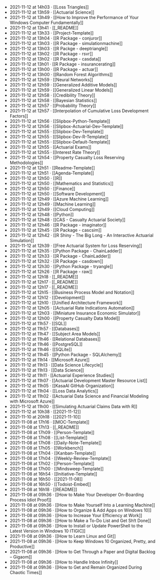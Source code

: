 - 2021-11-12 at 14h03 · [[Loss Triangles]]
- 2021-11-12 at 13h59 · [[Actuarial Science]]
- 2021-11-12 at 13h49 · [[How to Improve the Performance of Your Windows Computer Fundamentally]]
- 2021-11-12 at 13h41 · [[_README]]
- 2021-11-12 at 13h33 · [[Project-Template]]
- 2021-11-12 at 13h04 · [[R Package - conjuror]]
- 2021-11-12 at 13h03 · [[R Package - simulationmachine]]
- 2021-11-12 at 13h03 · [[R Packge - deeptriangle]]
- 2021-11-12 at 13h02 · [[R Package - rsvr]]
- 2021-11-12 at 13h02 · [[R Package - casdata]]
- 2021-11-12 at 13h01 · [[R Package - insurancerating]]
- 2021-11-12 at 13h00 · [[R Package - actuar]]
- 2021-11-12 at 13h00 · [[Random Forest Algorithms]]
- 2021-11-12 at 12h59 · [[Neural Networks]]
- 2021-11-12 at 12h59 · [[Generalized Additive Models]]
- 2021-11-12 at 12h59 · [[Generalized Linear Models]]
- 2021-11-12 at 12h58 · [[Credibility Theory]]
- 2021-11-12 at 12h58 · [[Bayesian Statistics]]
- 2021-11-12 at 12h57 · [[Probability Theory]]
- 2021-11-12 at 12h57 · [[Interpolation of Cumulative Loss Development Factors]]
- 2021-11-12 at 12h56 · [[Slipbox-Python-Template]]
- 2021-11-12 at 12h56 · [[Slipbox-Actuarial-Dev-Template]]
- 2021-11-12 at 12h55 · [[Slipbox-Dev-Template]]
- 2021-11-12 at 12h55 · [[Slipbox-Dev-R-Template]]
- 2021-11-12 at 12h55 · [[Slipbox-Default-Template]]
- 2021-11-12 at 12h55 · [[Actuarial Exams]]
- 2021-11-12 at 12h55 · [[Interest Rate Theory]]
- 2021-11-12 at 12h54 · [[Property Casualty Loss Reserving Methodologies]]
- 2021-11-12 at 12h51 · [[Readme-Template]]
- 2021-11-12 at 12h51 · [[Agenda-Template]]
- 2021-11-12 at 12h50 · [[R]]
- 2021-11-12 at 12h50 · [[Mathematics and Statistics]]
- 2021-11-12 at 12h50 · [[Finance]]
- 2021-11-12 at 12h50 · [[Software Development]]
- 2021-11-12 at 12h49 · [[Azure Machine Learning]]
- 2021-11-12 at 12h49 · [[Machine Learning]]
- 2021-11-12 at 12h49 · [[Cloud Computing]]
- 2021-11-12 at 12h48 · [[Python]]
- 2021-11-12 at 12h48 · [[CAS - Casualty Actuarial Society]]
- 2021-11-12 at 12h46 · [[R Package - imaginator]]
- 2021-11-12 at 12h45 · [[R Package - cascsim]]
- 2021-11-12 at 12h42 · [[R Shiny - The Big Long - An Interactive Actuarial Simulation]]
- 2021-11-12 at 12h39 · [[Free Actuarial System for Loss Reserving]]
- 2021-11-12 at 12h35 · [[Python Package - ChainLadder]]
- 2021-11-12 at 12h33 · [[R Package - ChainLadder]]
- 2021-11-12 at 12h32 · [[R Package - casdown]]
- 2021-11-12 at 12h30 · [[Python Package - tryangle]]
- 2021-11-12 at 12h26 · [[R Package - raw]]
- 2021-11-12 at 12h18 · [[_README]]
- 2021-11-12 at 12h17 · [[_README]]
- 2021-11-12 at 12h17 · [[_README]]
- 2021-11-12 at 12h15 · [[Business Process Model and Notation]]
- 2021-11-12 at 12h12 · [[Development]]
- 2021-11-12 at 12h10 · [[Unified Architecture Framework]]
- 2021-11-12 at 12h05 · [[Actuarial Rate Indications Automation]]
- 2021-11-12 at 12h03 · [[Miniature Insurance Economic Simulator]]
- 2021-11-12 at 12h00 · [[Property Casualty Data Model]]
- 2021-11-12 at 11h57 · [[SQL]]
- 2021-11-12 at 11h57 · [[Databases]]
- 2021-11-12 at 11h47 · [[Subject Area Models]]
- 2021-11-12 at 11h46 · [[Relational Databases]]
- 2021-11-12 at 11h46 · [[PostgreSQL]]
- 2021-11-12 at 11h46 · [[SQLite]]
- 2021-11-12 at 11h45 · [[Python Package - SQLAlchemy]]
- 2021-11-12 at 11h14 · [[Microsoft Azure]]
- 2021-11-12 at 11h13 · [[Data Science Lifecycle]]
- 2021-11-12 at 11h13 · [[Data Science]]
- 2021-11-12 at 11h11 · [[Actuarial Experience Studies]]
- 2021-11-12 at 11h07 · [[Actuarial Development Master Resource List]]
- 2021-11-12 at 11h05 · [[KasaAI GitHub Organization]]
- 2021-11-12 at 11h04 · [[Loss Data Analytics]]
- 2021-11-12 at 11h02 · [[Actuarial Data Science and Financial Modeling with Microsoft Azure]]
- 2021-11-12 at 11h00 · [[Simulating Actuarial Claims Data with R]]
- 2021-11-12 at 10h38 · [[2021-11-12]]
- 2021-11-10 at 20h18 · [[2021-11-10]]
- 2021-11-08 at 17h16 · [[MOC-Template]]
- 2021-11-08 at 17h13 · [[_README]]
- 2021-11-08 at 17h09 · [[Person-Template]]
- 2021-11-08 at 17h08 · [[List-Template]]
- 2021-11-08 at 17h08 · [[Daily-Note-Template]]
- 2021-11-08 at 17h05 · [[Workbench]]
- 2021-11-08 at 17h04 · [[Kanban-Template]]
- 2021-11-08 at 17h04 · [[Weekly-Review-Template]]
- 2021-11-08 at 17h02 · [[Person-Template]]
- 2021-11-08 at 17h00 · [[Mindsweep-Template]]
- 2021-11-08 at 16h54 · [[Initiative-Template]]
- 2021-11-08 at 16h50 · [[2021-11-08]]
- 2021-11-08 at 16h50 · [[Todoist-Embed]]
- 2021-11-08 at 16h18 · [[README]]
- 2021-11-08 at 09h36 · [[How to Make Your Developer On-Boarding Process Idiot Proof]]
- 2021-11-08 at 09h36 · [[How to Make Yourself Into a Learning Machine]]
- 2021-11-08 at 09h36 · [[How to Organize & Add Apps on Windows 10]]
- 2021-11-08 at 09h36 · [[How to Increase Your Efficiency at Work]]
- 2021-11-08 at 09h36 · [[How to Make a To-Do List and Get Sh!t Done]]
- 2021-11-08 at 09h36 · [[How to Install or Update PowerShell to the Latest Version in Windows 10  ITIGIC]]
- 2021-11-08 at 09h36 · [[How to Learn Linux and Git]]
- 2021-11-08 at 09h36 · [[How to Keep Windows 10 Organized, Pretty, and Productive]]
- 2021-11-08 at 09h36 · [[How to Get Through a Paper and Digital Backlog – Gigaom]]
- 2021-11-08 at 09h36 · [[How to Handle Inbox Infinity]]
- 2021-11-08 at 09h36 · [[How to Get and Remain Organized During Chaotic Times]]
